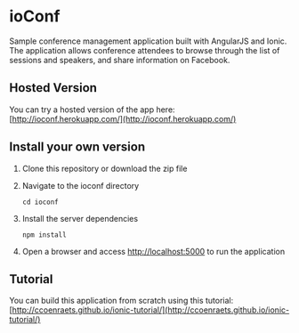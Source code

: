 # ioConf

Sample conference management application built with AngularJS and Ionic. The application allows conference attendees to browse through the list of sessions and speakers, and share information on Facebook.

## Hosted Version

You can try a hosted version of the app here: [http://ioconf.herokuapp.com/](http://ioconf.herokuapp.com/)

## Install your own version

1. Clone this repository or download the zip file

1. Navigate to the ioconf directory

    ```
    cd ioconf
    ```
    
1. Install the server dependencies
    
    ```
    npm install
    ```
    
1. Open a browser and access [http://localhost:5000](http://localhost:5000) to run the application
    

## Tutorial

You can build this application from scratch using this tutorial: [http://ccoenraets.github.io/ionic-tutorial/](http://ccoenraets.github.io/ionic-tutorial/)


